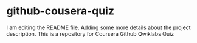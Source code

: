 # github-cousera-quiz
I am editing the README file. 
Adding some more details about the project description.
This is a repository for Coursera Github Qwiklabs Quiz

